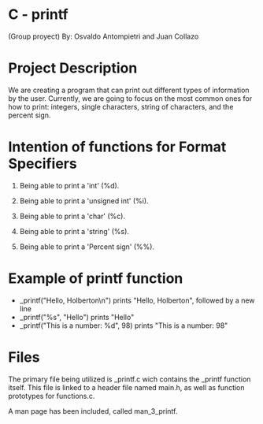 # C - printf
(Group proyect) 
By: Osvaldo Antompietri and Juan Collazo

# Project Description
We are creating a program that can print out different types of information by the user.
Currently, we are going to focus on the most common ones for how to print: integers, single characters, string of characters, and the percent sign.

# Intention of functions for Format Specifiers

1) Being able to print a 'int' (%d).

2) Being able to print a 'unsigned int' (%i).

3) Being able to print a 'char' (%c).

4) Being able to print a 'string' (%s).

5) Being able to print a 'Percent sign' (%%).

# Example of printf function

- _printf("Hello, Holberton\n") prints "Hello, Holberton", followed by a new line
- _printf("%s", "Hello") prints "Hello"
- _printf("This is a number: %d", 98) prints "This is a number: 98"

# Files
The primary file being utilized is _printf.c wich contains the _printf function itself. This file is linked to a header file named main.h, as well as function prototypes for functions.c.

A man page has been included, called man_3_printf.
